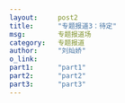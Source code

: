 ```yaml
---
layout:		post2
title:		"专题报道3：待定"
msg:		专题报道场
category:	专题报道
author:     "刘灿娇"
o_link:		
part1:		"part1"
part2:		"part2"
part3:		"part3"
---
```

